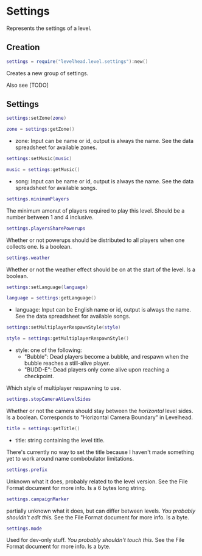 # Settings

Represents the settings of a level.


## Creation

```Lua
settings = require("levelhead.level.settings"):new()
```
Creates a new group of settings.

Also see [TODO]

## Settings



```Lua
settings:setZone(zone)
```
```Lua
zone = settings:getZone()
```
- zone: Input can be name or id, output is always the name. See the data spreadsheet for available zones.

```Lua
settings:setMusic(music)
```
```Lua
music = settings:getMusic()
```
- song: Input can be name or id, output is always the name. See the data spreadsheet for available songs.

```Lua
settings.minimumPlayers
```
The minimum amonut of players required to play this level. Should be a number between 1 and 4 inclusive.

```Lua
settings.playersSharePowerups
```
Whether or not powerups should be distributed to all players when one collects one. Is a boolean.

```Lua
settings.weather
```
Whether or not the weather effect should be on at the start of the level. Is a boolean.

```Lua
settings:setLanguage(language)
```
```Lua
language = settings:getLanguage()
```
- language: Input can be English name or id, output is always the name. See the data spreadsheet for available songs.

```Lua
settings:setMultiplayerRespawnStyle(style)
```
```Lua
style = settings:getMultiplayerRespawnStyle()
```
- style: one of the following:
	- "Bubble": Dead players become a bubble, and respawn when the bubble reaches a still-alive player.
	- "BUDD-E": Dead players only come alive upon reaching a checkpoint.

Which style of multiplayer respawning to use.

```Lua
settings.stopCameraAtLevelSides
```
Whether or not the camera should stay between the _horizontal_ level sides. Is a boolean. Corresponds to "Horizontal Camera Boundary" in Levelhead.

```Lua
title = settings:getTitle()
```
- title: string containing the level title.

There's currently no way to set the title because I haven't made something yet to work around name combobulator limitations.

```Lua
settings.prefix
```
Unknown what it does, probably related to the level version. See the File Format document for more info. Is a 6 bytes long string.

```Lua
settings.campaignMarker
```
partially unknown what it does, but can differ between levels. _You probably shouldn't edit this._ See the File Format document for more info. Is a byte.

```Lua
settings.mode
```
Used for dev-only stuff. _You probably shouldn't touch this._ See the File Format document for more info. Is a byte.
